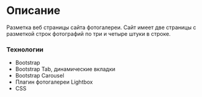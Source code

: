 # Описание
Разметка веб страницы сайта фотогалереи. Сайт имеет две страницы с разметкой строк фотографий по три и четыре штуки в строке.

### Технологии
* Bootstrap
* Bootstrap Tab, динамические вкладки
* Bootstrap Carousel
* Плагин фотогалереи Lightbox
* CSS
